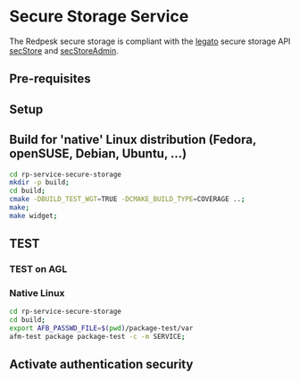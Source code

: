 # Secure Storage Service

The Redpesk secure storage is compliant with the [legato](https://legato.io/) secure storage API
[secStore](https://github.com/legatoproject/legato-af/blob/master/interfaces/le_secStore.api) and
[secStoreAdmin](https://github.com/legatoproject/legato-af/blob/master/interfaces/secureStorage/secStoreAdmin.api).

## Pre-requisites

## Setup

## Build for 'native' Linux distribution (Fedora, openSUSE, Debian, Ubuntu, ...)

```bash
cd rp-service-secure-storage
mkdir -p build;
cd build;
cmake -DBUILD_TEST_WGT=TRUE -DCMAKE_BUILD_TYPE=COVERAGE ..;
make;
make widget;
```

## TEST

### TEST on AGL

### Native Linux

```bash
cd rp-service-secure-storage
cd build;
export AFB_PASSWD_FILE=$(pwd)/package-test/var
afm-test package package-test -c -m SERVICE;
```

## Activate authentication security
